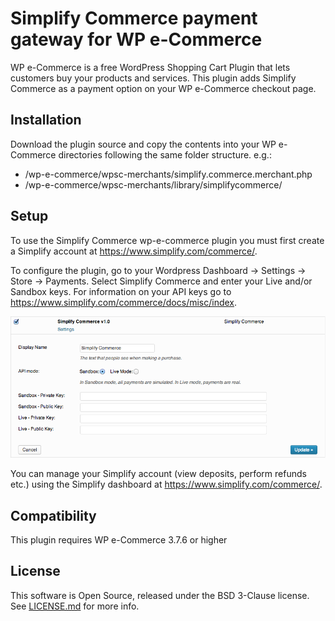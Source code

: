 
# Simplify Commerce payment gateway for WP e-Commerce

WP e-Commerce is a free WordPress Shopping Cart Plugin that lets customers buy your products and services. This plugin adds Simplify Commerce as a payment option on your WP e-Commerce checkout page.

## Installation
Download the plugin source and copy the contents into your WP e-Commerce directories following the same folder structure. e.g.:
* /wp-e-commerce/wpsc-merchants/simplify.commerce.merchant.php
* /wp-e-commerce/wpsc-merchants/library/simplifycommerce/

## Setup
To use the Simplify Commerce wp-e-commerce plugin you must first create a Simplify account at https://www.simplify.com/commerce/.

To configure the plugin, go to your Wordpress Dashboard -> Settings -> Store -> Payments.  Select Simplify Commerce and enter your Live and/or Sandbox keys.  For information on your API keys go to https://www.simplify.com/commerce/docs/misc/index.

![Simplify WP e-Commerce Settings](simplify-wp-e-commerce-settings.png "Simplify WP e-Commerce Settings")

You can manage your Simplify account (view deposits, perform refunds etc.) using the Simplify dashboard at https://www.simplify.com/commerce/.

## Compatibility
This plugin requires WP e-Commerce 3.7.6 or higher

## License
This software is Open Source, released under the BSD 3-Clause license. See [LICENSE.md](LICENSE.md) for more info.
